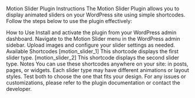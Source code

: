 Motion Slider Plugin Instructions
The Motion Slider Plugin allows you to display animated sliders on your WordPress site using simple shortcodes. Follow the steps below to use the plugin effectively:

How to Use
Install and activate the plugin from your WordPress admin dashboard.
Navigate to the Motion Slider menu in the WordPress admin sidebar.
Upload images and configure your slider settings as needed.
Available Shortcodes
[motion_slider_1]
This shortcode displays the first slider type.
[motion_slider_2]
This shortcode displays the second slider type.
Notes
You can use these shortcodes anywhere on your site: in posts, pages, or widgets.
Each slider type may have different animations or layout styles. Test both to choose the one that fits your design.
For any issues or customizations, please refer to the plugin documentation or contact the developer.
